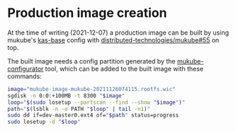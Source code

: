 # Production image creation

At the time of writing (2021-12-07) a production image can be built by using mukube's [kas-base](https://github.com/distributed-technologies/mukube/blob/feature/yocto-switch/kas-base.yaml) config with [distributed-technologies/mukube#55](https://github.com/distributed-technologies/mukube/pull/55) on top.

The built image needs a config partition generated by the [mukube-configurator](https://github.com/distributed-technologies/mukube-configurator) tool, which can be added to the built image with these commands:

```sh
image="mukube-image-mukube-20211126074115.rootfs.wic"
sgdisk -n 0:0:+100MB -t 8300 "$image"
loop="$(sudo losetup --partscan --find --show "$image")"
path="$(lsblk -n -o PATH "$loop" | tail -n1)"
sudo dd if=dev-master0.ext4 of="$path" status=progress
sudo losetup -d "$loop"
```
